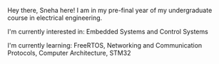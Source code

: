 Hey there, Sneha here! I am in my pre-final year of my undergraduate course in electrical engineering. 

I'm currently interested in: Embedded Systems and Control Systems

I'm currently learning: FreeRTOS, Networking and Communication Protocols, Computer Architecture, STM32

